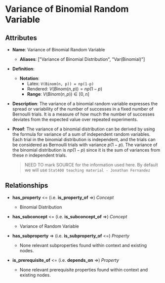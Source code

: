 # Variance of Binomial Random Variable

## Attributes

- **Name**: Variance of Binomial Random Variable
  - **Aliases**: ["Variance of Binomial Distribution", "Var(Binomial)"]

- **Definition**:
  - **Notation**: 
    - Latex: `V(Binom(n, p)) = np(1-p)`
    - Rendered: $V(Binom(n, p)) = np(1-p)$
    - **Range**: $V(Binom(n, p)) \in [0, n]$

- **Description**: 
  The variance of a binomial random variable expresses the spread or variability of the number of successes in a fixed number of Bernoulli trials. It is a measure of how much the number of successes deviates from the expected value over repeated experiments.

- **Proof**: 
  The variance of a binomial distribution can be derived by using the formula for variance of a sum of independent random variables. Each trial in the binomial distribution is independent, and the trials can be considered as Bernoulli trials with variance $p(1-p)$. The variance of the binomial distribution is $np(1-p)$ since it is the sum of variances from these $n$ independent trials.
  > NEED TO mark SOURCE for the information used here. By default we will use `Stat400 teaching material - Jonathan Fernandez`

## Relationships

- **has_property** <= (i.e. **is_property_of** =>) *Concept*
  - Binomial Distribution

- **has_subconcept** <= (i.e. **is_subconcept_of** =>) *Concept*
  - Variance of Random Variable

- **has_subproperty** => (i.e. **is_subproperty_of** <=) *Property*
  - None relevant subproperties found within context and existing nodes.

- **is_prerequisite_of** <= (i.e. **depends_on** =>) *Property*
  - None relevant prerequisite properties found within context and existing nodes.